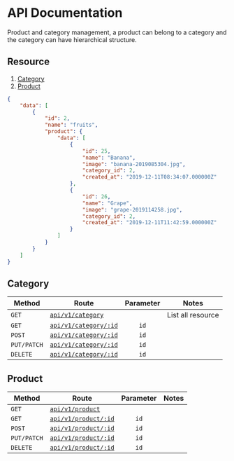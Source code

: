 # API Documentation
Product and category management, a product can belong to a category and the category can have hierarchical structure.

## Resource

1. [Category](#Category)
1. [Product](#Product)

```json
{
    "data": [
        {
            "id": 2,
            "name": "fruits",
            "product": {
                "data": [
                    {
                        "id": 25,
                        "name": "Banana",
                        "image": "banana-2019085304.jpg",
                        "category_id": 2,
                        "created_at": "2019-12-11T08:34:07.000000Z"
                    },
                    {
                        "id": 26,
                        "name": "Grape",
                        "image": "grape-2019114258.jpg",
                        "category_id": 2,
                        "created_at": "2019-12-11T11:42:59.000000Z"
                    }
                ]
            }
        }
    ]
}
```

## Category

| Method      | Route                                                                    | Parameter | Notes             |
| ----------- | ------------------------------------------------------------------------ | :-------: | ----------------- |
| `GET`       | [`api/v1/category`](https://giftano.herokuapp.com/api/v1/category)       |           | List all resource |
| `GET`       | [`api/v1/category/:id`](https://giftano.herokuapp.com/api/v1/category/1) |   `id`    |                   |
| `POST`      | [`api/v1/category/:id`](https://giftano.herokuapp.com/api/v1/category)   |   `id`    |                   |
| `PUT/PATCH` | [`api/v1/category/:id`](https://giftano.herokuapp.com/api/v1/category/1) |   `id`    |                   |
| `DELETE`    | [`api/v1/category/:id`](https://giftano.herokuapp.com/api/v1/category/1) |   `id`    |                   |

## Product

| Method      | Route                                                                  | Parameter | Notes |
| ----------- | ---------------------------------------------------------------------- | :-------: | ----- |
| `GET`       | [`api/v1/product`](https://giftano.herokuapp.com/api/v1/product)       |           |       |
| `GET`       | [`api/v1/product/:id`](https://giftano.herokuapp.com/api/v1/product/1) |   `id`    |       |
| `POST`      | [`api/v1/product/:id`](https://giftano.herokuapp.com/api/v1/product)   |   `id`    |       |
| `PUT/PATCH` | [`api/v1/product/:id`](https://giftano.herokuapp.com/api/v1/product/1) |   `id`    |       |
| `DELETE`    | [`api/v1/product/:id`](https://giftano.herokuapp.com/api/v1/product/1) |   `id`    |       |
